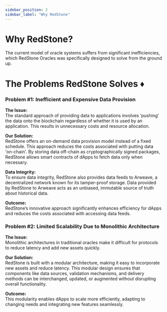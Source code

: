 ```yaml
---
sidebar_position: 2
sidebar_label: "Why RedStone"
---
```


# Why RedStone?

The current model of oracle systems suffers from significant inefficiencies, which RedStone Oracles was specifically designed to solve from the ground up.

# The Problems RedStone Solves ♦️

### Problem #1: Inefficient and Expensive Data Provision

**The Issue:**  
The standard approach of providing data to applications involves ‘pushing’ the data onto the blockchain regardless of whether it is used by an application. This results in unnecessary costs and resource allocation.

**Our Solution:**  
RedStone offers an on-demand data provision model instead of a fixed schedule. This approach reduces the costs associated with putting data 'on-chain'. By storing data off-chain as cryptographically signed packages, RedStone allows smart contracts of dApps to fetch data only when necessary.

**Data Integrity:**  
To ensure data integrity, RedStone also provides data feeds to Arweave, a decentralized network known for its tamper-proof storage. Data provided by RedStone to Arweave acts as an unbiased, immutable source of truth about historical data.

**Outcome:**  
RedStone’s innovative approach significantly enhances efficiency for dApps and reduces the costs associated with accessing data feeds.

### Problem #2: Limited Scalability Due to Monolithic Architecture

**The Issue:**  
Monolithic architectures in traditional oracles make it difficult for protocols to reduce latency and add new assets quickly.

**Our Solution:**  
RedStone is built with a modular architecture, making it easy to incorporate new assets and reduce latency. This modular design ensures that components like data sources, validation mechanisms, and delivery methods can be interchanged, updated, or augmented without disrupting overall functionality.

**Outcome:**  
This modularity enables dApps to scale more efficiently, adapting to changing needs and integrating new features seamlessly.

